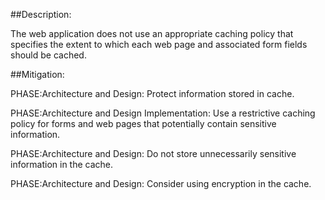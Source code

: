 ##Description:

The web application does not use an appropriate caching policy that specifies the extent to which each web page and associated form fields should be cached.



##Mitigation:


PHASE:Architecture and Design:
Protect information stored in cache.

PHASE:Architecture and Design Implementation:
Use a restrictive caching policy for forms and web pages that potentially contain sensitive information.

PHASE:Architecture and Design:
Do not store unnecessarily sensitive information in the cache.

PHASE:Architecture and Design:
Consider using encryption in the cache.

